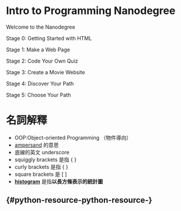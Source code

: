 # 

# Intro to Programming Nanodegree

Welcome to the Nanodegree

Stage 0: Getting Started with HTML

Stage 1: Make a Web Page

Stage 2: Code Your Own Quiz

Stage 3: Create a Movie Website

Stage 4: Discover Your Path

Stage 5: Choose Your Path

# 名詞解釋

* OOP:Object-oriented Programming （物件導向）
* [ampersand](https://www.google.com.tw/webhp?sourceid=chrome-instant&ion=1&espv=2&ie=UTF-8#q=ampersand) 的意思
* 底線的英文 underscore
* squiggly brackets 是指 { }
* curly brackets 是指 { }
* square brackets 是 \[ \]
* [**histogram**](https://tw.dictionary.yahoo.com/dictionary?p=histogram) 是指**以長方條表示的統計圖**

##  {#python-resource-python-resource-}




